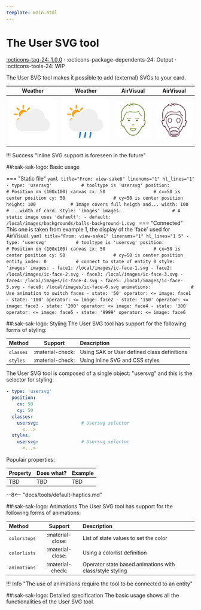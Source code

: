 ```yaml
---
template: main.html
---
```


[usersvg-tool support]: https://github.com/amoebelabs/swiss-army-knife/releases/

[usersvg-partly-cloudy-day]: ../assets/screenshots/partly-cloudy-day.svg
[usersvg-partly-cloudy-day-rain]: ../assets/screenshots/partly-cloudy-day-rain.svg
[usersvg-ic-face-1]: ../assets/screenshots/ic-face-1.svg
[usersvg-ic-face-6]: ../assets/screenshots/ic-face-6.svg

# The User SVG tool
[:octicons-tag-24: 1.0.0][usersvg-tool support] ·
:octicons-package-dependents-24: Output ·
:octicons-tools-24: WIP

The User SVG tool makes it possible to add (external) SVGs to your card.

| Weather | Weather | AirVisual | AirVisual|
|-----|-----|-----|-----|
|![usersvg-partly-cloudy-day] | ![usersvg-partly-cloudy-day-rain]| ![usersvg-ic-face-1] | ![usersvg-ic-face-6] |

!!! Success "Inline SVG support is foreseen in the future"
  
##:sak-sak-logo: Basic usage

=== "Static file"
    ```yaml title="From: view-sake6" linenums="1" hl_lines="1"
    - type: 'usersvg'           # tooltype is 'usersvg'
      position:                 # Position on (100x100) canvas
        cx: 50                  # cx=50 is center position
        cy: 50                  # cy=50 is center position
        height: 100             # Image covers full heigth and...
        width: 100              # ...width of card.
      style: 'images'
      images:                   # A static image uses 'default':
        - default: /local/images/backgrounds/balls-background-1.svg
    ```
=== "Connected"
    This one is taken from example 1, the display of the 'face' used for AirVisual.
    ```yaml title="From: view-sake1" linenums="1" hl_lines="1 5"
    - type: 'usersvg'           # tooltype is 'usersvg'
      position:                 # Position on (100x100) canvas
        cx: 50                  # cx=50 is center position
        cy: 50                  # cy=50 is center position
      entity_index: 0           # connect to state of entity 0
      style: 'images'
      images:
        - face1: /local/images/ic-face-1.svg
        - face2: /local/images/ic-face-2.svg
        - face3: /local/images/ic-face-3.svg
        - face4: /local/images/ic-face-4.svg
        - face5: /local/images/ic-face-5.svg
        - face6: /local/images/ic-face-6.svg
      animations:               # Use animation to switch faces
        - state: '50'
          operator: <=
          image: face1
        - state: '100'
          operator: <=
          image: face2
        - state: '150'
          operator: <=
          image: face3
        - state: '200'
          operator: <=
          image: face4
        - state: '300'
          operator: <=
          image: face5
        - state: '9999'
          operator: <=
          image: face6
    ```
    
##:sak-sak-logo: Styling
The User SVG tool has support for the following forms of styling:

| Method       | Support          | Description            |
| :----------- | :--------------: | :-------------------- |
| `classes`    | :material-check: | Using SAK or User defined class definitions  |
| `styles`     | :material-check: | Using inline SVG and CSS styles |

The User SVG tool is composed of a single object: "usersvg" and this is the selector for styling:
```yaml linenums="1"hl_lines="6 9"
- type: 'usersvg'
  position:
    cx: 50
    cy: 50
  classes:
    usersvg:                # Usersvg selector
      <...>
  styles:
    usersvg:                # Usersvg selector
      <...>
```
Populair properties:

| Property       | Does what?            | Example                                                 |
| :-------------- | :-------------------- | :------------------------------------------------------ |
| TBD             | TBD                   | TBD |

--8<-- "docs/tools/default-haptics.md"

##:sak-sak-logo: Animations
The User SVG tool has support for the following forms of animations:

| Method       | Support          | Description            |
| :----------- | :--------------: | :-------------------- |
| `colorstops` | :material-close: | List of state values to set the color |
| `colorlists` | :material-close: | Using a colorlist definition |
| `animations` | :material-check: | Operator state based animations with class/style styling |

!!! Info "The use of animations require the tool to be connected to an entity"

##:sak-sak-logo: Detailed specification
The basic usage shows all the functionalities of the User SVG tool.
